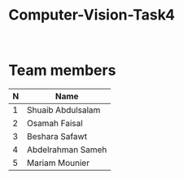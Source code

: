 # Computer-Vision-Task4

<br>

# Team members 
  
| N             | Name          |
| ------------- | ------------- |
| 1             | Shuaib Abdulsalam |
| 2             | Osamah Faisal |
| 3             | Beshara Safawt  |
| 4             | Abdelrahman Sameh |
| 5             | Mariam Mounier |
